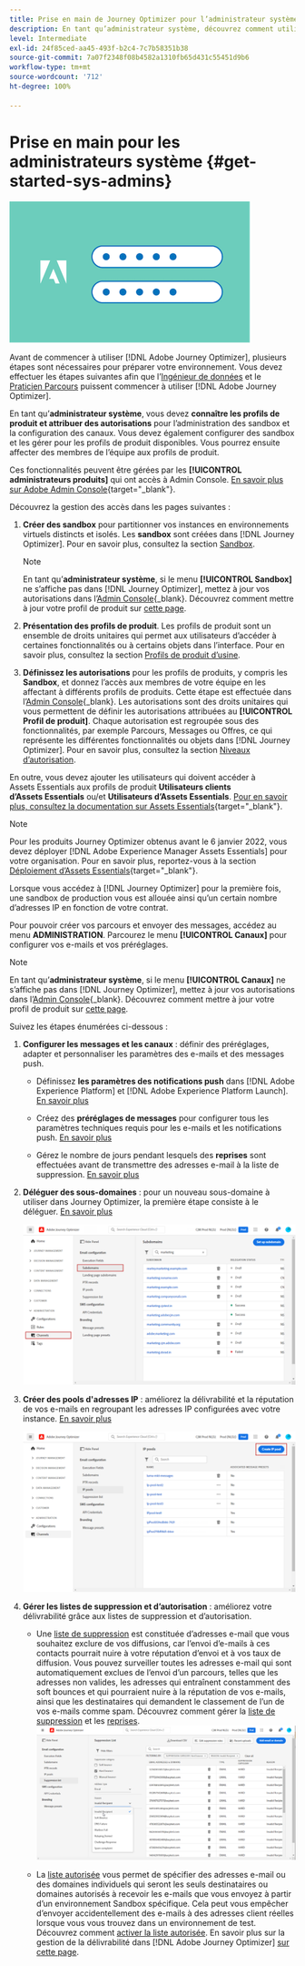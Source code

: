 ```yaml
---
title: Prise en main de Journey Optimizer pour l’administrateur système
description: En tant qu’administrateur système, découvrez comment utiliser Journey Optimizer
level: Intermediate
exl-id: 24f85ced-aa45-493f-b2c4-7c7b58351b38
source-git-commit: 7a07f2348f08b4582a1310fb65d431c55451d9b6
workflow-type: tm+mt
source-wordcount: '712'
ht-degree: 100%

---
```


# Prise en main pour les administrateurs système {#get-started-sys-admins}

![administrateur](assets/do-not-localize/user-2.png)

Avant de commencer à utiliser [!DNL Adobe Journey Optimizer], plusieurs étapes sont nécessaires pour préparer votre environnement. Vous devez effectuer les étapes suivantes afin que l’[Ingénieur de données](data-engineer.md) et le [Praticien Parcours](marketer.md) puissent commencer à utiliser [!DNL Adobe Journey Optimizer]. 


En tant qu’**administrateur système**, vous devez **connaître les profils de produit et attribuer des autorisations** pour l’administration des sandbox et la configuration des canaux. Vous devez également configurer des sandbox et les gérer pour les profils de produit disponibles. Vous pourrez ensuite affecter des membres de l’équipe aux profils de produit. 

Ces fonctionnalités peuvent être gérées par les **[!UICONTROL administrateurs produits]** qui ont accès à Admin Console. [En savoir plus sur Adobe Admin Console](https://helpx.adobe.com/fr/enterprise/admin-guide.html){target=&quot;_blank&quot;}.

Découvrez la gestion des accès dans les pages suivantes :

1. **Créer des sandbox** pour partitionner vos instances en environnements virtuels distincts et isolés. Les **sandbox** sont créées dans [!DNL Journey Optimizer]. Pour en savoir plus, consultez la section [Sandbox](../../administration/sandboxes.md). 

   >[!NOTE]
   >En tant qu’**administrateur système**, si le menu **[!UICONTROL Sandbox]** ne s’affiche pas dans [!DNL Journey Optimizer], mettez à jour vos autorisations dans l’[Admin Console](https://adminconsole.adobe.com/){_blank}. Découvrez comment mettre à jour votre profil de produit sur [cette page](../../administration/permissions.md#edit-product-profile). 

1. **Présentation des profils de produit**. Les profils de produit sont un ensemble de droits unitaires qui permet aux utilisateurs d’accéder à certaines fonctionnalités ou à certains objets dans l’interface. Pour en savoir plus, consultez la section [Profils de produit d’usine](../../administration/ootb-product-profiles.md). 

1. **Définissez les autorisations** pour les profils de produits, y compris les **Sandbox**, et donnez l’accès aux membres de votre équipe en les affectant à différents profils de produits. Cette étape est effectuée dans l’[Admin Console](https://adminconsole.adobe.com/){_blank}. Les autorisations sont des droits unitaires qui vous permettent de définir les autorisations attribuées au **[!UICONTROL Profil de produit]**. Chaque autorisation est regroupée sous des fonctionnalités, par exemple Parcours, Messages ou Offres, ce qui représente les différentes fonctionnalités ou objets dans [!DNL Journey Optimizer]. Pour en savoir plus, consultez la section [Niveaux d’autorisation](../../administration/high-low-permissions.md). 

En outre, vous devez ajouter les utilisateurs qui doivent accéder à Assets Essentials aux profils de produit **Utilisateurs clients dʼAssets Essentials** ou/et **Utilisateurs dʼAssets Essentials**. [Pour en savoir plus, consultez la documentation sur Assets Essentials](https://experienceleague.adobe.com/docs/experience-manager-assets-essentials/help/deploy-administer.html?lang=fr){target=&quot;_blank&quot;}.

>[!NOTE]
>Pour les produits Journey Optimizer obtenus avant le 6 janvier 2022, vous devez déployer [!DNL Adobe Experience Manager Assets Essentials] pour votre organisation. Pour en savoir plus, reportez-vous à la section [Déploiement d’Assets Essentials](https://experienceleague.adobe.com/docs/experience-manager-assets-essentials/help/deploy-administer.html){target=&quot;_blank&quot;}.

Lorsque vous accédez à [!DNL Journey Optimizer] pour la première fois, une sandbox de production vous est allouée ainsi qu’un certain nombre d’adresses IP en fonction de votre contrat. 

Pour pouvoir créer vos parcours et envoyer des messages, accédez au menu **ADMINISTRATION**. Parcourez le menu **[!UICONTROL Canaux]** pour configurer vos e-mails et vos préréglages.  

>[!NOTE]
>En tant qu’**administrateur système**, si le menu **[!UICONTROL Canaux]** ne s’affiche pas dans [!DNL Journey Optimizer], mettez à jour vos autorisations dans l’[Admin Console](https://adminconsole.adobe.com/){_blank}. Découvrez comment mettre à jour votre profil de produit sur [cette page](../../administration/permissions.md#edit-product-profile). 

Suivez les étapes énumérées ci-dessous :

1. **Configurer les messages et les canaux** : définir des préréglages, adapter et personnaliser les paramètres des e-mails et des messages push.

   * Définissez **les paramètres des notifications push** dans [!DNL Adobe Experience Platform] et [!DNL Adobe Experience Platform Launch]. [En savoir plus](../../messages/push-gs.md)

   * Créez des **préréglages de messages** pour configurer tous les paramètres techniques requis pour les e-mails et les notifications push. [En savoir plus](../../configuration/message-presets.md)

   * Gérez le nombre de jours pendant lesquels des **reprises** sont effectuées avant de transmettre des adresses e-mail à la liste de suppression. [En savoir plus](../../configuration/manage-suppression-list.md)

1. **Déléguer des sous-domaines** : pour un nouveau sous-domaine à utiliser dans Journey Optimizer, la première étape consiste à le déléguer. [En savoir plus](../../configuration/about-subdomain-delegation.md)

   ![](../../assets/subdomain.png)

1. **Créer des pools d&#39;adresses IP** : améliorez la délivrabilité et la réputation de vos e-mails en regroupant les adresses IP configurées avec votre instance. [En savoir plus](../../configuration/ip-pools.md)

   ![](../../assets/ip-pool.png)

1. **Gérer les listes de suppression et d’autorisation** : améliorez votre délivrabilité grâce aux listes de suppression et d’autorisation. 

   * Une [liste de suppression](../../messages/suppression-list.md) est constituée d’adresses e-mail que vous souhaitez exclure de vos diffusions, car l’envoi d’e-mails à ces contacts pourrait nuire à votre réputation d’envoi et à vos taux de diffusion. Vous pouvez surveiller toutes les adresses e-mail qui sont automatiquement exclues de l’envoi d’un parcours, telles que les adresses non valides, les adresses qui entraînent constamment des soft bounces et qui pourraient nuire à la réputation de vos e-mails, ainsi que les destinataires qui demandent le classement de l’un de vos e-mails comme spam. Découvrez comment gérer la [liste de suppression](../../configuration/manage-suppression-list.md) et les [reprises](../../configuration/retries.md).
   ![](../../assets/suppression-list-filtering-example.png)

   * La [liste autorisée](../../messages/allow-list.md) vous permet de spécifier des adresses e-mail ou des domaines individuels qui seront les seuls destinataires ou domaines autorisés à recevoir les e-mails que vous envoyez à partir d’un environnement Sandbox spécifique. Cela peut vous empêcher d’envoyer accidentellement des e-mails à des adresses client réelles lorsque vous vous trouvez dans un environnement de test. Découvrez comment [activer la liste autorisée](../../messages/allow-list.md).
   En savoir plus sur la gestion de la délivrabilité dans [!DNL Adobe Journey Optimizer] [sur cette page](../../messages/deliverability.md).
